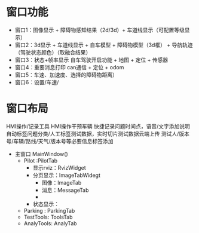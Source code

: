 # 窗口功能
+ 窗口1：图像显示 + 障碍物感知结果（2d/3d）+ 车道线显示（可配置等级显示）
+ 窗口2：3d显示 + 车道线显示 + 自车模型 + 障碍物模型（3d框） + 导航轨迹（驾驶状态颜色）（取融合结果）
+ 窗口3：状态+帧率显示 自车驾驶开启功能 + 地图 + 定位 + 传感器
+ 窗口4：重要消息打印  can通信 + 定位 + odom
+ 窗口5：车速、加速度、选择的障碍物距离）
+ 窗口6：设置/车速/

# 窗口布局
HMI操作/记录工具
HMI操作干预车辆
快捷记录问题时间点，语音/文字添加说明
自动标签问题分类/人工标签测试数据，实时切片测试数据云端上传
测试人/版本号/车辆/路线/天气/版本号等必要信息标签添加


+ 主窗口 MainWindow()
  + Pilot :PilotTab
    + 显示rviz：RvizWidget
    + 分页显示：ImageTabWidegt
      + 图像：ImageTab
      + 消息：MessageTab
      + 
    + 状态显示：
  + Parking : ParkingTab
  + TestTools: ToolsTab
  + AnalyTools: AnalyTab